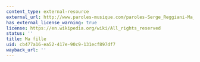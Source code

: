 ```yaml
---
content_type: external-resource
external_url: http://www.paroles-musique.com/paroles-Serge_Reggiani-Ma_Fille-lyrics,p64305
has_external_license_warning: true
license: https://en.wikipedia.org/wiki/All_rights_reserved
status: ''
title: Ma fille
uid: cb477a16-ea52-417e-90c9-131ecf897df7
wayback_url: ''
---
```


